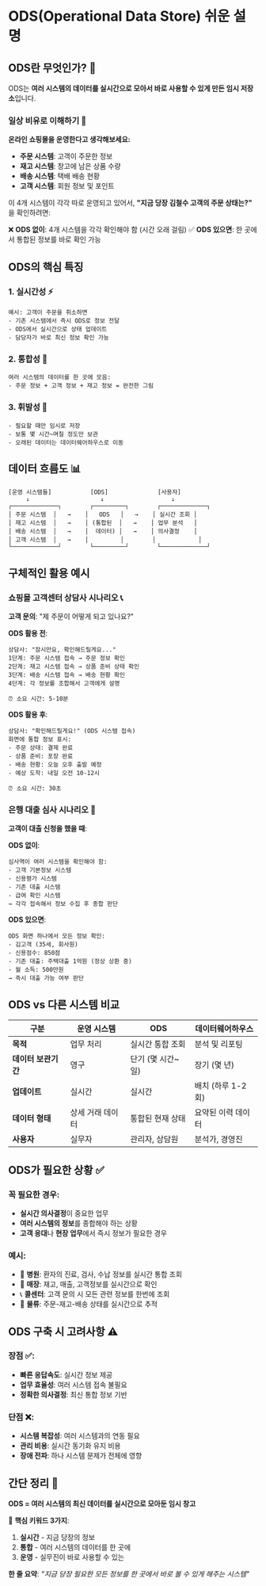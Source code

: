 # ODS(Operational Data Store) 쉬운 설명

## ODS란 무엇인가? 🤔

ODS는 **여러 시스템의 데이터를 실시간으로 모아서 바로 사용할 수 있게 만든 임시 저장소**입니다.

### 일상 비유로 이해하기 📱

**온라인 쇼핑몰을 운영한다고 생각해보세요:**

- **주문 시스템**: 고객이 주문한 정보
- **재고 시스템**: 창고에 남은 상품 수량  
- **배송 시스템**: 택배 배송 현황
- **고객 시스템**: 회원 정보 및 포인트

이 4개 시스템이 각각 따로 운영되고 있어서, **"지금 당장 김철수 고객의 주문 상태는?"** 을 확인하려면:

❌ **ODS 없이**: 4개 시스템을 각각 확인해야 함 (시간 오래 걸림)
✅ **ODS 있으면**: 한 곳에서 통합된 정보를 바로 확인 가능

## ODS의 핵심 특징

### 1. 실시간성 ⚡
```
예시: 고객이 주문을 취소하면
- 기존 시스템에서 즉시 ODS로 정보 전달
- ODS에서 실시간으로 상태 업데이트
- 담당자가 바로 최신 정보 확인 가능
```

### 2. 통합성 🔗
```
여러 시스템의 데이터를 한 곳에 모음:
- 주문 정보 + 고객 정보 + 재고 정보 = 완전한 그림
```

### 3. 휘발성 💨
```
- 필요할 때만 임시로 저장
- 보통 몇 시간~며칠 정도만 보관
- 오래된 데이터는 데이터웨어하우스로 이동
```

## 데이터 흐름도 📊

```
[운영 시스템들]           [ODS]              [사용자]
     ↓                    ↓                   ↓
┌─────────────┐        ┌─────────┐        ┌─────────────┐
│ 주문 시스템  │   →    │   ODS   │   →    │ 실시간 조회 │
│ 재고 시스템  │   →    │ (통합된  │   →    │ 업무 분석   │
│ 배송 시스템  │   →    │  데이터) │   →    │ 의사결정    │
│ 고객 시스템  │   →    │         │        │            │
└─────────────┘        └─────────┘        └─────────────┘
```

## 구체적인 활용 예시

### 쇼핑몰 고객센터 상담사 시나리오 📞

**고객 문의**: "제 주문이 어떻게 되고 있나요?"

**ODS 활용 전**:
```
상담사: "잠시만요, 확인해드릴게요..."
1단계: 주문 시스템 접속 → 주문 정보 확인
2단계: 재고 시스템 접속 → 상품 준비 상태 확인  
3단계: 배송 시스템 접속 → 배송 현황 확인
4단계: 각 정보를 조합해서 고객에게 설명

⏰ 소요 시간: 5-10분
```

**ODS 활용 후**:
```
상담사: "확인해드릴게요!" (ODS 시스템 접속)
화면에 통합 정보 표시:
- 주문 상태: 결제 완료
- 상품 준비: 포장 완료  
- 배송 현황: 오늘 오후 출발 예정
- 예상 도착: 내일 오전 10-12시

⏰ 소요 시간: 30초
```

### 은행 대출 심사 시나리오 🏦

**고객이 대출 신청을 했을 때**:

**ODS 없이**:
```
심사역이 여러 시스템을 확인해야 함:
- 고객 기본정보 시스템
- 신용평가 시스템  
- 기존 대출 시스템
- 급여 확인 시스템
→ 각각 접속해서 정보 수집 후 종합 판단
```

**ODS 있으면**:
```
ODS 화면 하나에서 모든 정보 확인:
- 김고객 (35세, 회사원)
- 신용점수: 850점
- 기존 대출: 주택대출 1억원 (정상 상환 중)
- 월 소득: 500만원
→ 즉시 대출 가능 여부 판단
```

## ODS vs 다른 시스템 비교

| 구분 | 운영 시스템 | ODS | 데이터웨어하우스 |
|------|------------|-----|------------------|
| **목적** | 업무 처리 | 실시간 통합 조회 | 분석 및 리포팅 |
| **데이터 보관기간** | 영구 | 단기 (몇 시간~일) | 장기 (몇 년) |
| **업데이트** | 실시간 | 실시간 | 배치 (하루 1-2회) |
| **데이터 형태** | 상세 거래 데이터 | 통합된 현재 상태 | 요약된 이력 데이터 |
| **사용자** | 실무자 | 관리자, 상담원 | 분석가, 경영진 |

## ODS가 필요한 상황 ✅

### 꼭 필요한 경우:
- **실시간 의사결정**이 중요한 업무
- **여러 시스템의 정보**를 종합해야 하는 상황
- **고객 응대**나 **현장 업무**에서 즉시 정보가 필요한 경우

### 예시:
- 🏥 **병원**: 환자의 진료, 검사, 수납 정보를 실시간 통합 조회
- 🏪 **매장**: 재고, 매출, 고객정보를 실시간으로 확인
- 📞 **콜센터**: 고객 문의 시 모든 관련 정보를 한번에 조회
- 🚛 **물류**: 주문-재고-배송 상태를 실시간으로 추적

## ODS 구축 시 고려사항 ⚠️

### 장점 ✅:
- **빠른 응답속도**: 실시간 정보 제공
- **업무 효율성**: 여러 시스템 접속 불필요
- **정확한 의사결정**: 최신 통합 정보 기반

### 단점 ❌:
- **시스템 복잡성**: 여러 시스템과의 연동 필요
- **관리 비용**: 실시간 동기화 유지 비용
- **장애 전파**: 하나 시스템 문제가 전체에 영향

## 간단 정리 📝

**ODS = 여러 시스템의 최신 데이터를 실시간으로 모아둔 임시 창고**

🎯 **핵심 키워드 3가지**:
1. **실시간** - 지금 당장의 정보
2. **통합** - 여러 시스템의 데이터를 한 곳에  
3. **운영** - 실무진이 바로 사용할 수 있는

**한 줄 요약**: *"지금 당장 필요한 모든 정보를 한 곳에서 바로 볼 수 있게 해주는 시스템"*
